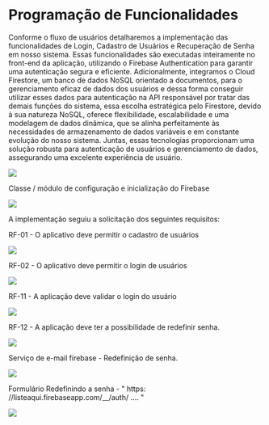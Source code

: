 # Programação de Funcionalidades

Conforme o fluxo de usuários detalharemos a implementação das  funcionalidades de Login, Cadastro de Usuários e Recuperação de Senha em nosso sistema. Essas funcionalidades são executadas inteiramente no front-end da aplicação, utilizando o Firebase Authentication para garantir uma autenticação segura e eficiente. Adicionalmente, integramos o Cloud Firestore, um banco de dados NoSQL orientado a documentos, para o gerenciamento eficaz de dados dos usuários e dessa forma conseguir utilizar esses dados para autenticação na API responsável por tratar das demais funções do sistema, essa escolha estratégica pelo Firestore, devido à sua natureza NoSQL, oferece flexibilidade, escalabilidade e uma modelagem de dados dinâmica, que se alinha perfeitamente às necessidades de armazenamento de dados variáveis e em constante evolução do nosso sistema. Juntas, essas tecnologias proporcionam uma solução robusta para autenticação de usuários e gerenciamento de dados, assegurando uma excelente experiência de usuário.

<img src="https://github.com/ICEI-PUC-Minas-PMV-ADS/pmv-ads-2023-2-e4-proj-infra-t1-pmv-ads-2023-2-e4-g1-ListeAqui/assets/86859418/5b8ecb28-af09-4480-a399-522ba038d81d"></img>

Classe / módulo de configuração e inicialização do Firebase

<img src="módulo de configuração e inicialização do Firebase"></img>

A implementação seguiu a solicitação dos seguintes requisitos:

RF-01 - O aplicativo deve permitir o cadastro de usuários

<img src="https://github.com/ICEI-PUC-Minas-PMV-ADS/pmv-ads-2023-2-e4-proj-infra-t1-pmv-ads-2023-2-e4-g1-ListeAqui/assets/86859418/00a925a6-cfab-472c-96ba-7450f545218c"></img>

RF-02 - O aplicativo deve permitir o login de usuários

<img src="https://github.com/ICEI-PUC-Minas-PMV-ADS/pmv-ads-2023-2-e4-proj-infra-t1-pmv-ads-2023-2-e4-g1-ListeAqui/assets/86859418/4f11d7fb-d6d9-4a6f-bb83-4af79154d519"></img>

RF-11 - A aplicação deve validar o login do usuário

<img src="https://github.com/ICEI-PUC-Minas-PMV-ADS/pmv-ads-2023-2-e4-proj-infra-t1-pmv-ads-2023-2-e4-g1-ListeAqui/assets/86859418/ac8b0d1b-fd90-417c-a22e-a0d43b5a853a"></img>

RF-12 - A aplicação deve ter a possibilidade de redefinir senha.

<img src="https://github.com/ICEI-PUC-Minas-PMV-ADS/pmv-ads-2023-2-e4-proj-infra-t1-pmv-ads-2023-2-e4-g1-ListeAqui/assets/86859418/a7bf01a4-fbd7-4065-a11e-6f2ee0972804"></img>

Serviço de e-mail firebase - Redefinição de senha.

<img src="https://github.com/ICEI-PUC-Minas-PMV-ADS/pmv-ads-2023-2-e4-proj-infra-t1-pmv-ads-2023-2-e4-g1-ListeAqui/assets/86859418/711714ff-4e6b-481b-b5ea-bc858f4f6f19"></img>

Formulário Redefinindo a senha - " https: //listeaqui.firebaseapp.com/__/auth/ .... "

<img src="https://github.com/ICEI-PUC-Minas-PMV-ADS/pmv-ads-2023-2-e4-proj-infra-t1-pmv-ads-2023-2-e4-g1-ListeAqui/assets/86859418/18d44e39-3a56-42fe-875b-563cf33a689d"></img>
